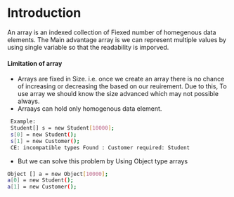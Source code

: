 # Introduction


An array is an indexed collection of Fiexed number of homegenous data elements.
The Main advantage array is we can represent multiple values by using single variable so that the readability is imporved.
#### Limitation of array
  - Arrays are fixed in Size. i.e. once we create an array there is no chance of increasing or decreasing the based on our reuirement. Due to this, To use array we should know the size advanced which may not possible always.
  - Arraays can hold only homogenous data element.
  ```sh
   Example: 
   Student[] s = new Student[10000];
   s[0] = new Student();
   s[1] = new Customer();
   CE: incompatible types Found : Customer required: Student
   ```
   - But we can solve this problem by Using Object type arrays
   ```sh
   Object [] a = new Object[10000];
   a[0] = new Student();
   a[1] = new Customer();
  ```
